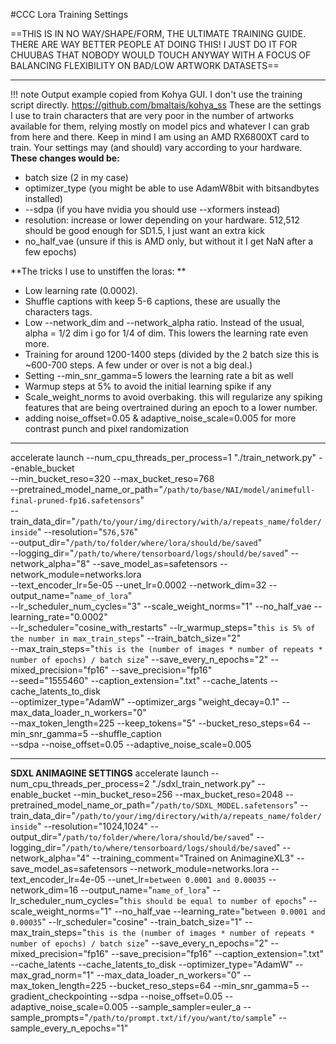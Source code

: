 #CCC Lora Training Settings

==THIS IS IN NO WAY/SHAPE/FORM, THE ULTIMATE TRAINING GUIDE. THERE ARE WAY BETTER PEOPLE AT DOING THIS! I JUST DO IT FOR CHUUBAS THAT NOBODY WOULD TOUCH ANYWAY WITH A FOCUS OF BALANCING FLEXIBILITY ON BAD/LOW ARTWORK DATASETS==
***
!!! note Output example copied from Kohya GUI. I don't use the training script directly. https://github.com/bmaltais/kohya_ss
    These are the settings I use to train characters that are very poor in the number of artworks available for them, relying mostly on model pics and whatever I can grab from here and there. Keep in mind I am using an AMD RX6800XT card to train. Your settings may (and should) vary according to your hardware. 
**These changes would be:**
- batch size (2 in my case)
- optimizer_type (you might be able to use AdamW8bit with bitsandbytes installed)
- --sdpa (if you have nvidia you should use --xformers instead) 
- resolution: increase or lower depending on your hardware. 512,512 should be good enough for SD1.5, I just want an extra kick
- no_half_vae (unsure if this is AMD only, but without it I get NaN after a few epochs)

**The tricks I use to unstiffen the loras: **
- Low learning rate (0.0002). 
- Shuffle captions with keep 5-6 captions, these are usually the characters tags. 
- Low --network_dim and --network_alpha ratio. Instead of the usual, alpha = 1/2 dim i go for 1/4 of dim. This lowers the learning rate even more.
- Training for around 1200-1400 steps (divided by the 2 batch size this is ~600-700 steps. A few under or over is not a big deal.)
- Setting --min_snr_gamma=5 lowers the learning rate a bit as well
- Warmup steps at 5% to avoid the initial learning spike if any
- Scale_weight_norms to avoid overbaking. this will regularize any spiking features that are being overtrained during an epoch to a lower number.
- adding noise_offset=0.05 & adaptive_noise_scale=0.005 for more contrast punch and pixel randomization

***

accelerate launch --num_cpu_threads_per_process=1 "./train_network.py" --enable_bucket                  
                         --min_bucket_reso=320 --max_bucket_reso=768                                                             
                         --pretrained_model_name_or_path="`/path/to/base/NAI/model/animefull-
                         final-pruned-fp16.safetensors`"                                                                          
                         --train_data_dir="`/path/to/your/img/directory/with/a/repeats_name/folder/inside`" --resolution="`576,576`"                                                                        
                         --output_dir="`/path/to/folder/where/lora/should/be/saved`"                                                                                                 
                         --logging_dir="`/path/to/where/tensorboard/logs/should/be/saved`" --network_alpha="8" --save_model_as=safetensors --network_module=networks.lora                   
                         --text_encoder_lr=5e-05 --unet_lr=0.0002 --network_dim=32 --output_name="`name_of_lora`"                   
                         --lr_scheduler_num_cycles="3" --scale_weight_norms="1" --no_half_vae --learning_rate="0.0002"           
                         --lr_scheduler="cosine_with_restarts" --lr_warmup_steps="`this is 5% of the number in max_train_steps`" --train_batch_size="2"                     
                         --max_train_steps="`this is the (number of images * number of repeats * number of epochs) / batch size`" --save_every_n_epochs="2" --mixed_precision="fp16" --save_precision="fp16"      
                         --seed="1555460" --caption_extension=".txt" --cache_latents --cache_latents_to_disk                     
                         --optimizer_type="AdamW" --optimizer_args "weight_decay=0.1" --max_data_loader_n_workers="0"            
                         --max_token_length=225 --keep_tokens="5" --bucket_reso_steps=64 --min_snr_gamma=5 --shuffle_caption     
                         --sdpa --noise_offset=0.05 --adaptive_noise_scale=0.005

***
**SDXL ANIMAGINE SETTINGS**
accelerate launch --num_cpu_threads_per_process=2 "./sdxl_train_network.py" --enable_bucket --min_bucket_reso=256 --max_bucket_reso=2048 --pretrained_model_name_or_path="`/path/to/SDXL_MODEL.safetensors`" --train_data_dir="`/path/to/your/img/directory/with/a/repeats_name/folder/inside`" --resolution="1024,1024" --output_dir="`/path/to/folder/where/lora/should/be/saved`" --logging_dir="`/path/to/where/tensorboard/logs/should/be/saved`" --network_alpha="4" --training_comment="Trained on AnimagineXL3" --save_model_as=safetensors --network_module=networks.lora --text_encoder_lr=4e-05 --unet_lr=`between 0.0001 and 0.00035` --network_dim=16 --output_name="`name_of_lora`" --lr_scheduler_num_cycles="`this should be equal to number of epochs`" --scale_weight_norms="1" --no_half_vae --learning_rate="`between 0.0001 and 0.00035`" --lr_scheduler="cosine" --train_batch_size="1" --max_train_steps="`this is the (number of images * number of repeats * number of epochs) / batch size`" --save_every_n_epochs="2" --mixed_precision="fp16" --save_precision="fp16" --caption_extension=".txt" --cache_latents --cache_latents_to_disk --optimizer_type="AdamW" --max_grad_norm="1" --max_data_loader_n_workers="0" --max_token_length=225 --bucket_reso_steps=64 --min_snr_gamma=5 --gradient_checkpointing --sdpa --noise_offset=0.05 --adaptive_noise_scale=0.005 --sample_sampler=euler_a --sample_prompts="`/path/to/prompt.txt/if/you/want/to/sample`" --sample_every_n_epochs="1"